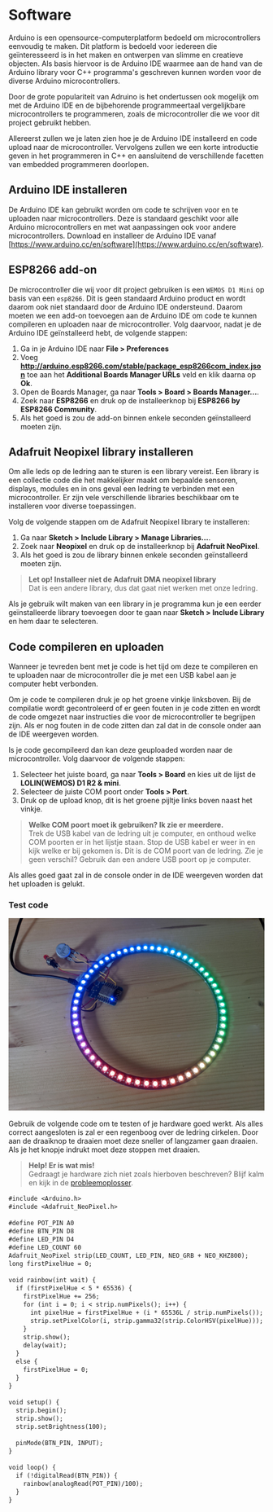 # Software
Arduino is een opensource-computerplatform bedoeld om microcontrollers eenvoudig te maken. Dit platform is bedoeld voor iedereen die geïnteresseerd is in het maken en ontwerpen van slimme en creatieve objecten. Als basis hiervoor is de Arduino IDE waarmee aan de hand van de Arduino library voor C++ programma's geschreven kunnen worden voor de diverse Arduino microcontrollers.

Door de grote populariteit van Adruino is het ondertussen ook mogelijk om met de Arduino IDE en de bijbehorende programmeertaal vergelijkbare microcontrollers te programmeren, zoals de microcontroller die we voor dit project gebruikt hebben.

Allereerst zullen we je laten zien hoe je de Arduino IDE installeerd en code upload naar de microcontroller. Vervolgens zullen we een korte introductie geven in het programmeren in C++ en aansluitend de verschillende facetten van embedded programmeren doorlopen.

## Arduino IDE installeren
De Arduino IDE kan gebruikt worden om code te schrijven voor en te uploaden naar microcontrollers. Deze is standaard geschikt voor alle Arduino microcontrollers en met wat aanpassingen ook voor andere microcontrollers. Download en installeer de Arduino IDE vanaf [https://www.arduino.cc/en/software](https://www.arduino.cc/en/software).

## ESP8266 add-on
De microcontroller die wij voor dit project gebruiken is een `WEMOS D1 Mini` op basis van een `esp8266`. Dit is geen standaard Arduino product en wordt daarom ook niet standaard door de Arduino IDE ondersteund. Daarom moeten we een add-on toevoegen aan de Arduino IDE om code te kunnen compileren en uploaden naar de microcontroller. Volg daarvoor, nadat je de Arduino IDE geïnstalleerd hebt, de volgende stappen:

  1. Ga in je Arduino IDE naar **File > Preferences**
  2. Voeg **http://arduino.esp8266.com/stable/package_esp8266com_index.json** toe aan het **Additional Boards Manager URLs** veld en klik daarna op **Ok**.
  3. Open de Boards Manager, ga naar **Tools > Board > Boards Manager...**.
  4. Zoek naar **ESP8266** en druk op de installeerknop bij **ESP8266 by ESP8266 Community**.
  5. Als het goed is zou de add-on binnen enkele seconden geïnstalleerd moeten zijn.

## Adafruit Neopixel library installeren
Om alle leds op de ledring aan te sturen is een library vereist. Een library is een collectie code die het makkelijker maakt om bepaalde sensoren, displays, modules en in ons geval een ledring te verbinden met een microcontroller. Er zijn vele verschillende libraries beschikbaar om te installeren voor diverse toepassingen.

Volg de volgende stappen om de Adafruit Neopixel library te installeren:

  1. Ga naar **Sketch > Include Library > Manage Libraries...**.
  2. Zoek naar **Neopixel** en druk op de installeerknop bij **Adafruit NeoPixel**.
  5. Als het goed is zou de library binnen enkele seconden geïnstalleerd moeten zijn.

> **Let op! Installeer niet de Adafruit DMA neopixel library**  
> Dat is een andere library, dus dat gaat niet werken met onze ledring.

Als je gebruik wilt maken van een library in je programma kun je een eerder geïnstalleerde library toevoegen door te gaan naar **Sketch > Include Library** en hem daar te selecteren.

## Code compileren en uploaden
Wanneer je tevreden bent met je code is het tijd om deze te compileren en te uploaden naar de microcontroller die je met een USB kabel aan je computer hebt verbonden.

Om je code te compileren druk je op het groene vinkje linksboven. Bij de compilatie wordt gecontroleerd of er geen fouten in je code zitten en wordt de code omgezet naar instructies die voor de microcontroller te begrijpen zijn. Als er nog fouten in de code zitten dan zal dat in de console onder aan de IDE weergeven worden.

Is je code gecompileerd dan kan deze geuploaded worden naar de microcontroller. Volg daarvoor de volgende stappen:

  1. Selecteer het juiste board, ga naar **Tools > Board** en kies uit de lijst de **LOLIN(WEMOS) D1 R2 & mini**.
  2. Selecteer de juiste COM poort onder **Tools > Port**.
  3. Druk op de upload knop, dit is het groene pijltje links boven naast het vinkje.

> **Welke COM poort moet ik gebruiken? Ik zie er meerdere.**  
> Trek de USB kabel van de ledring uit je computer, en onthoud welke COM poorten er in het lijstje staan. Stop de USB kabel er weer in en kijk welke er bij gekomen is. Dit is de COM poort van de ledring. Zie je geen verschil? Gebruik dan een andere USB poort op je computer.

Als alles goed gaat zal in de console onder in de IDE weergeven worden dat het uploaden is gelukt.

### Test code
![De werkende ledring met regenboog](../assets/images/software-werkend.jpg)

Gebruik de volgende code om te testen of je hardware goed werkt. Als alles correct aangesloten is zal er een regenboog over de ledring cirkelen. Door aan de draaiknop te draaien moet deze sneller of langzamer gaan draaien. Als je het knopje indrukt moet deze stoppen met draaien.

> **Help! Er is wat mis!**  
> Gedraagt je hardware zich niet zoals hierboven beschreven? Blijf kalm en kijk in de [probleemoplosser](../probleemoplosser.md).

```arduino
#include <Arduino.h>
#include <Adafruit_NeoPixel.h>

#define POT_PIN A0
#define BTN_PIN D8
#define LED_PIN D4
#define LED_COUNT 60
Adafruit_NeoPixel strip(LED_COUNT, LED_PIN, NEO_GRB + NEO_KHZ800);
long firstPixelHue = 0;

void rainbow(int wait) {
  if (firstPixelHue < 5 * 65536) {
    firstPixelHue += 256;
    for (int i = 0; i < strip.numPixels(); i++) {
      int pixelHue = firstPixelHue + (i * 65536L / strip.numPixels());
      strip.setPixelColor(i, strip.gamma32(strip.ColorHSV(pixelHue)));
    }
    strip.show();
    delay(wait);
  }
  else {
    firstPixelHue = 0;
  }
}

void setup() {
  strip.begin();
  strip.show();
  strip.setBrightness(100);

  pinMode(BTN_PIN, INPUT);
}

void loop() {
  if (!digitalRead(BTN_PIN)) {
    rainbow(analogRead(POT_PIN)/100);
  }
}
```